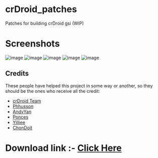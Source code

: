 # crDroid_patches
Patches for building crDroid gsi
(WIP)


# Screenshots 
![image](https://user-images.githubusercontent.com/79507925/189939470-d901cc15-56b5-4952-a418-6c66171bb6e6.png)
![image](https://user-images.githubusercontent.com/79507925/189939758-c4b8426c-7b87-4e3e-96a1-fb6aafae9dad.png)
![image](https://user-images.githubusercontent.com/79507925/189939899-8dba6033-b8f1-46e6-81ea-04d6fadac5ae.png)
![image](https://user-images.githubusercontent.com/79507925/189940097-8dbf6ee7-352d-461e-bd8a-86d7a4ef9a0e.png)
![image](https://user-images.githubusercontent.com/79507925/189939554-4d26357a-923a-4514-9869-af672bd6a060.png)


## Credits
These people have helped this project in some way or another, so they should be the ones who receive all the credit:
- [crDroid Team](https://github.com/crdroidandroid)
- [Phhusson](https://github.com/phhusson)
- [AndyYan](https://github.com/AndyCGYan)
- [Ponces](https://github.com/ponces)
- [Yilliee](https://github.com/Yilliee)
- [ChonDoit](https://github.com/ChonDoit)


# Download link :- [Click Here](https://sourceforge.net/projects/gsi-projects/files/v415-Aug/crDroid-8.8-03092022/)
